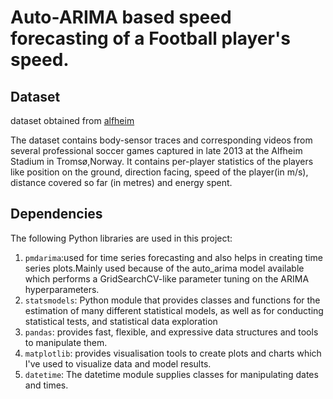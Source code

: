 # Auto-ARIMA based speed forecasting of a Football player's speed. 

## Dataset

dataset obtained from [alfheim](https://datasets.simula.no/alfheim/) 

The dataset contains body-sensor traces and corresponding videos from several professional soccer games captured in late 2013 at the Alfheim Stadium in Tromsø,Norway. It contains per-player statistics of the players like position on the ground, direction facing, speed of the player(in m/s), distance covered so far (in metres) and energy spent.

## Dependencies

The following Python libraries are used in this project:

1. `pmdarima`:used for time series forecasting and also helps in creating time series plots.Mainly used because of the auto_arima model available which performs a GridSearchCV-like parameter tuning on the ARIMA hyperparameters.
2. `statsmodels`: Python module that provides classes and functions for the estimation of many different statistical models, as well as for conducting statistical tests, and statistical data exploration
3. `pandas`: provides fast, flexible, and expressive data structures and tools to manipulate them.
4. `matplotlib`: provides visualisation tools to create plots and charts which I've used to visualize data and model results.
5. `datetime`: The datetime module supplies classes for manipulating dates and times.
